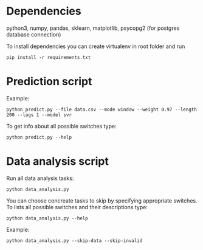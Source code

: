 # Dependencies
python3,
numpy,
pandas,
sklearn,
matplotlib,
psycopg2 (for postgres database connection)

To install dependencies you can create virtualenv in root folder and run
```
pip install -r requirements.txt
```

# Prediction script
Example:
```
python predict.py --file data.csv --mode window --weight 0.97 --length 200 --lags 1 --model svr
```
To get info about all possible switches type:
```
python predict.py --help
```

# Data analysis script
Run all data analysis tasks:
```
python data_analysis.py
```
You can choose concreate tasks to skip by specifying appropriate switches.
To lists all possible switches and their descriptions type:
```
python data_analysis.py --help
```
Example:
```
python data_analysis.py --skip-data --skip-invalid
```
